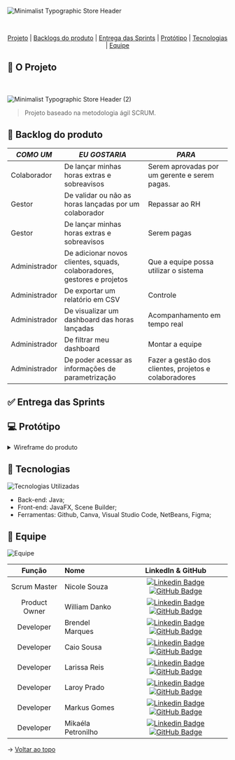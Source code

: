 ![Minimalist Typographic Store Header](https://user-images.githubusercontent.com/108769169/226620983-5d4e39bb-0efa-4355-b3d8-6be2d1ea7fcc.gif)

<br id="topo">
<p align="center">
    <a href="#sobre">Projeto</a>  |
    <a href="#backlogs">Backlogs do produto</a>  |
    <a href="#entrega">Entrega das Sprints</a>  |
    <a href="#prototipo">Protótipo</a>   |
    <a href="#tecnologias">Tecnologias</a>  |
    <a href="#equipe">Equipe</a>
</p>

<span id="sobre">

## :page_with_curl: O Projeto
<br></br>
![Minimalist Typographic Store Header (2)](https://user-images.githubusercontent.com/108769169/226636877-f162670e-fb82-4bec-b4ec-f55f39ab2a62.gif)
> Projeto baseado na metodologia ágil SCRUM.

<span id="backlogs">

## :dart: Backlog do produto

| *COMO UM* |  *EU GOSTARIA*  | *PARA* |
|-----------------------|-------------------------|-------------------------|
| Colaborador | De lançar minhas horas extras e sobreavisos | Serem aprovadas por um gerente e serem pagas. |
| Gestor |  De validar ou não as horas lançadas por um colaborador | Repassar ao RH |
| Gestor | De lançar minhas horas extras e sobreavisos | Serem pagas |
| Administrador | De adicionar novos clientes, squads, colaboradores, gestores e projetos | Que a equipe possa utilizar o sistema |
| Administrador | De exportar um relatório em CSV  | Controle |
| Administrador | De visualizar um dashboard das horas lançadas | Acompanhamento em tempo real |
| Administrador | De filtrar meu dashboard  | Montar a equipe |
| Administrador | De poder acessar as informações de parametrização | Fazer a gestão dos clientes, projetos e colaboradores |

<span id="entrega">

## :white_check_mark: Entrega das Sprints

<span id="prototipo">

## :computer: Protótipo
<details>
<summary> Wireframe do produto </summary>
</details>

<span id="tecnologias">
    
## :wrench: Tecnologias  

![Tecnologias Utilizadas](https://user-images.githubusercontent.com/111530654/228836686-9338cf6c-6a5c-4cf2-af19-e48656d7f672.gif) 

- Back-end: Java;
- Front-end: JavaFX, Scene Builder;
- Ferramentas: Github, Canva, Visual Studio Code, NetBeans, Figma;

<span id="equipe">
    
## :busts_in_silhouette: Equipe

![Equipe](https://user-images.githubusercontent.com/108769169/226708787-268e9ad5-f93d-4429-b1c3-57eca11ff1e8.gif)


|    Função     | Nome    |    LinkedIn & GitHub      |
| :-----------: | :------------------------------------ | :-------------------------------------------------------------------------------------------------------------------------------------------------------------------------------------------------------------------------------------------------------------------------------------------------------------------------: |
| Scrum Master | Nicole Souza           |     [![Linkedin Badge](https://img.shields.io/badge/Linkedin-blue?style=flat-square&logo=Linkedin&logoColor=white)](https://www.linkedin.com/in/nicolem-souza/) [![GitHub Badge](https://img.shields.io/badge/GitHub-111217?style=flat-square&logo=github&logoColor=white)](https://github.com/NicSouza)              |
| Product Owner | William Danko      |     [![Linkedin Badge](https://img.shields.io/badge/Linkedin-blue?style=flat-square&logo=Linkedin&logoColor=white)](https://www.linkedin.com/in/willian-danko-leite-caboski-5410741b4) [![GitHub Badge](https://img.shields.io/badge/GitHub-111217?style=flat-square&logo=github&logoColor=white)](https://github.com/DankoCaboski)    
| Developer| Brendel Marques    |     [![Linkedin Badge](https://img.shields.io/badge/Linkedin-blue?style=flat-square&logo=Linkedin&logoColor=white)](https://www.linkedin.com/in/brendel-marques/) [![GitHub Badge](https://img.shields.io/badge/GitHub-111217?style=flat-square&logo=github&logoColor=white)](https://github.com/BrendelMarques)              |
| Developer | Caio Sousa           |     [![Linkedin Badge](https://img.shields.io/badge/Linkedin-blue?style=flat-square&logo=Linkedin&logoColor=white)](https://www.linkedin.com/in/caio-sousa-75b631124/) [![GitHub Badge](https://img.shields.io/badge/GitHub-111217?style=flat-square&logo=github&logoColor=white)](https://github.com/Caio-sousaFatec)              |
| Developer| Larissa Reis        |     [![Linkedin Badge](https://img.shields.io/badge/Linkedin-blue?style=flat-square&logo=Linkedin&logoColor=white)](https://www.linkedin.com/in/larissa-reis-693568250/) [![GitHub Badge](https://img.shields.io/badge/GitHub-111217?style=flat-square&logo=github&logoColor=white)](https://github.com/larissa-fernanda)              |
| Developer| Laroy Prado      |     [![Linkedin Badge](https://img.shields.io/badge/Linkedin-blue?style=flat-square&logo=Linkedin&logoColor=white)](https://www.linkedin.com/in/laroyprado/) [![GitHub Badge](https://img.shields.io/badge/GitHub-111217?style=flat-square&logo=github&logoColor=white)](https://github.com/laroyprado)              |
| Developer| Markus Gomes        |     [![Linkedin Badge](https://img.shields.io/badge/Linkedin-blue?style=flat-square&logo=Linkedin&logoColor=white)](https://www.linkedin.com/in/markus-gomes-013b76250) [![GitHub Badge](https://img.shields.io/badge/GitHub-111217?style=flat-square&logo=github&logoColor=white)](https://github.com/markusgomes)              |
| Developer| Mikaéla Petronilho         |     [![Linkedin Badge](https://img.shields.io/badge/Linkedin-blue?style=flat-square&logo=Linkedin&logoColor=white)](https://www.linkedin.com/in/mika%C3%A9la-petronilho-31198a252) [![GitHub Badge](https://img.shields.io/badge/GitHub-111217?style=flat-square&logo=github&logoColor=white)](https://github.com/MikaelaBgtt)


→ [Voltar ao topo](#topo)
